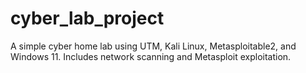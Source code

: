# cyber_lab_project
A simple cyber home lab using UTM, Kali Linux, Metasploitable2, and Windows 11. Includes network scanning and Metasploit exploitation.
